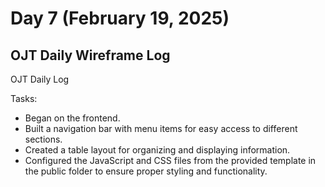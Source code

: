 # Day 7 (February 19, 2025)

## OJT Daily Wireframe Log
OJT Daily Log

Tasks:
- Began on the frontend.
- Built a navigation bar with menu items for easy access to different sections.
- Created a table layout for organizing and displaying information.
- Configured the JavaScript and CSS files from the provided template in the public folder to ensure proper styling and functionality.
